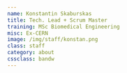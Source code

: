 ```yaml
---
name: Konstantin Skaburskas
title: Tech. Lead + Scrum Master
training: MSc Biomedical Engineering 
misc: Ex-CERN
image: /img/staff/konstan.png
class: staff
category: about
cssclass: bandw
---
```

